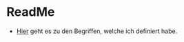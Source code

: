 # ReadMe


* [Hier](c:\Users\BenKa\OneDrive\Dokumente\m346\Definition_Begriff_In_Git\IaaS.md) geht es zu den Begriffen, welche ich definiert habe.